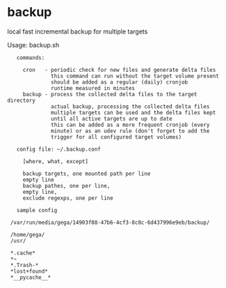 # backup
local fast incremental backup for multiple targets

Usage: backup.sh <command>

       commands:

         cron   - periodic check for new files and generate delta files
                  this command can run without the target volume present
                  should be added as a regular (daily) cronjob
                  runtime measured in minutes
         backup - process the collected delta files to the target directory
                  actual backup, processing the collected delta files
                  multiple targets can be used and the delta files kept
                  until all active targets are up to date
                  this can be added as a more frequent cronjob (every
                  minute) or as an udev rule (don't forget to add the
                  trigger for all configured target volumes)

       config file: ~/.backup.conf

         [where, what, except]

         backup targets, one mounted path per line
         empty line
         backup pathes, one per line,
         empty line,
         exclude regexps, one per line

       sample config

	 /var/run/media/gega/14903f88-47b6-4cf3-8c8c-6d437996e9eb/backup/

	 /home/gega/
	 /usr/

	 *.cache*
	 *~
	 *.Trash-*
	 *lost+found*
	 *__pycache__*
